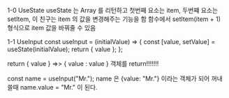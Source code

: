 1-0 UseState
useState 는 Array 를 리턴하고 첫번째 요소는 item, 두번쨰 요소는 setItem, 이 친구는 item 의 값을 변경해주는 기능을 함
함수에서 setItem(item + 1) 형식으로 item 값을 바꿔줄 수 있음

1-1 UseInput
const useInput = (initialValue) => {
const [value, setValue] = useState(initialValue);
return { value };
};

return { value } =>> { value : value } 객체를 return!!!!!!!

const name = useInput("Mr.");
name 은 {value: "Mr."} 이라는 객체가 되어 꺼내쓸때 name.value = "Mr." 이 된다.
